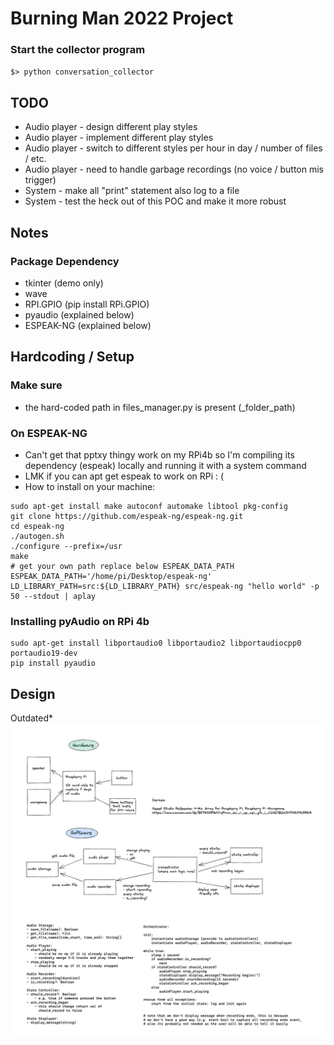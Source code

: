 # Burning Man 2022 Project

### Start the collector program
`$> python conversation_collector`

## TODO
- Audio player - design different play styles
- Audio player - implement different play styles
- Audio player - switch to different styles per hour in day / number of files / etc.
- Audio player - need to handle garbage recordings (no voice / button mis trigger)
- System - make all "print" statement also log to a file
- System - test the heck out of this POC and make it more robust

## Notes

### Package Dependency 
- tkinter (demo only)
- wave
- RPI.GPIO (pip install RPi.GPIO)
- pyaudio (explained below)
- ESPEAK-NG (explained below)

## Hardcoding / Setup

### Make sure
- the hard-coded path in files_manager.py is present (_folder_path)

### On ESPEAK-NG
- Can't get that pptxy thingy work on my RPi4b so I'm compiling its dependency (espeak) locally and running it with a system command
- LMK if you can apt get espeak to work on RPi : (
- How to install on your machine:
```
sudo apt-get install make autoconf automake libtool pkg-config
git clone https://github.com/espeak-ng/espeak-ng.git
cd espeak-ng
./autogen.sh
./configure --prefix=/usr
make
# get your own path replace below ESPEAK_DATA_PATH
ESPEAK_DATA_PATH='/home/pi/Desktop/espeak-ng' LD_LIBRARY_PATH=src:${LD_LIBRARY_PATH} src/espeak-ng "hello world" -p 50 --stdout | aplay
```

### Installing pyAudio on RPi 4b
```
sudo apt-get install libportaudio0 libportaudio2 libportaudiocpp0 portaudio19-dev
pip install pyaudio
```

## Design
Outdated*
![design_diagram](./design/design.png)
